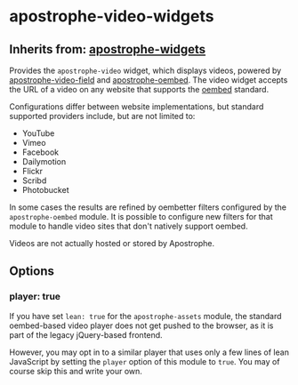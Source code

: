 # apostrophe-video-widgets
## Inherits from: [apostrophe-widgets](../apostrophe-widgets/README.md)
Provides the `apostrophe-video` widget, which displays videos, powered
by [apostrophe-video-field](/reference/modules/apostrophe-video-fields) and
[apostrophe-oembed](/reference/modules/apostrophe-oembed). The video
widget accepts the URL of a video on any website that supports the
[oembed](http://oembed.com/) standard.

Configurations differ between website implementations, but standard
supported providers include, but are not limited to:

- YouTube
- Vimeo
- Facebook
- Dailymotion
- Flickr
- Scribd
- Photobucket

In some cases the results are refined by oembetter filters configured
by the `apostrophe-oembed` module. It is possible to configure new filters
for that module to handle video sites that don't natively support oembed.

Videos are not actually hosted or stored by Apostrophe.

## Options

### player: true

If you have set `lean: true` for the `apostrophe-assets` module,
the standard oembed-based video player does not get pushed to the
browser, as it is part of the legacy jQuery-based frontend.

However, you may opt in to a similar player that uses only a
few lines of lean JavaScript by setting the `player` option
of this module to `true`. You may of course skip this and
write your own.


